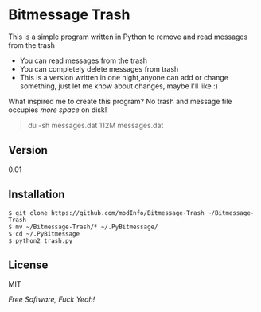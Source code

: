 Bitmessage Trash
=========

This is a simple program written in Python to remove and read messages from the trash

  - You can read messages from the trash
  - You can completely delete messages from trash
  - This is a version written in one night,anyone can add or change something, just let me know about changes, maybe I'll like :)


What inspired me to create this program? 
No trash and message file occupies _more space_ on disk!

> du -sh messages.dat 
112M  messages.dat


Version
-

0.01

Installation
--------------

    $ git clone https://github.com/modInfo/Bitmessage-Trash ~/Bitmessage-Trash
    $ mv ~/Bitmessage-Trash/* ~/.PyBitmessage/
    $ cd ~/.PyBitmessage
    $ python2 trash.py


License
-

MIT

*Free Software, Fuck Yeah!*

  

    
